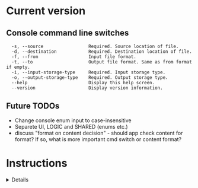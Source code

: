 # Current version #

## Console command line switches ##
````
  -s, --source                 Required. Source location of file.
  -d, --destination            Required. Destination location of file.
  -f, --from                   Input file format.
  -t, --to                     Output file format. Same as from format if empty.
  -i, --input-storage-type     Required. Input storage type.
  -o, --output-storage-type    Required. Output storage type.
  --help                       Display this help screen.
  --version                    Display version information.
````

## Future TODOs ##
- Change console enum input to case-insensitive
- Separete UI, LOGIC and SHARED (enums etc.)
- discuss "format on content decision" - should app check content for format? If so, what is more important cmd switch or content format?

# Instructions #
<details>
  <summary>Details</summary>
  
 Attached, please find a console application which main purpose is to convert the formats.

## Prepare: ##

1. Please find at least 5 potential code issues an be able to explain the reason behind it.

2. Refactor the app to allow:
	- Work with documents of various storages eg. filesystem, cloud storage or HTTP (HTML read-only) etc. Implement just one of them but be sure that implementation is versatile for adding other storages.
	- Be capable of reading/writing different formats. Implement XML and JSON format, but be sure that implementation is versatile for adding more formats (YAML, BSON, etc.). 
	- Build the app in the way to be able to test classes in isolation
	- Be able to add new formats and storages in the future so it will have none or minimal impact on the existing code
	- Be able to use any combination of input/output storages and formats (eg. read JSON from filesystem, convert to XML and upload to cloud storage)

## Things to remember ##
We’re going to appraise the **design of given code** that should match the quality of production application. Thus imagine this application as a system ready for feature development (adding new storages or formats).

**Tests should be written** as demonstration of your skills, there is no need to cover everything.

## Delivery ##
Please version progress as usual, upload your homework to GitHub or other preferred git storage and send us link. Alternatively, use git archive and send us a ZIP archive.

</details>



